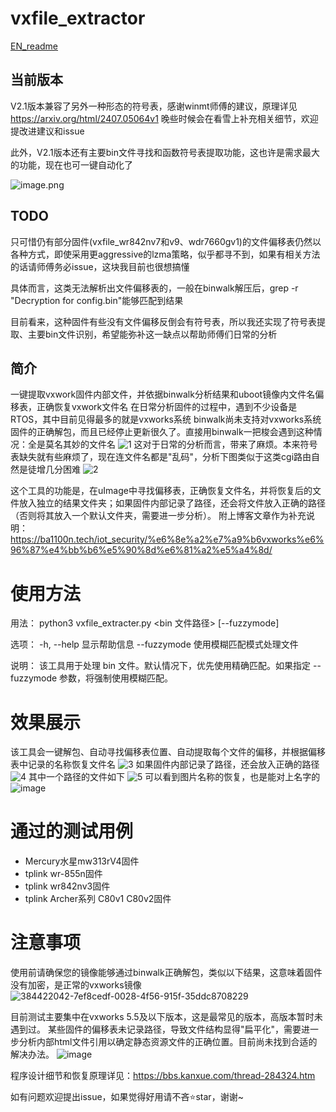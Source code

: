 # vxfile_extractor
[EN_readme](https://github.com/0xba1100n/vxfile_extractor/blob/main/README_EN.md)
## 当前版本
V2.1版本兼容了另外一种形态的符号表，感谢winmt师傅的建议，原理详见
https://arxiv.org/html/2407.05064v1
晚些时候会在看雪上补充相关细节，欢迎提改进建议和issue

此外，V2.1版本还有主要bin文件寻找和函数符号表提取功能，这也许是需求最大的功能，现在也可一键自动化了

![image.png](https://balloonblogsrcs.oss-cn-shanghai.aliyuncs.com/20241128192235.png)

## TODO

只可惜仍有部分固件(vxfile_wr842nv7和v9、wdr7660gv1)的文件偏移表仍然以各种方式，即使采用更aggressive的lzma策略，似乎都寻不到，如果有相关方法的话请师傅务必issue，这块我目前也很想搞懂

具体而言，这类无法解析出文件偏移表的，一般在binwalk解压后，grep -r "Decryption for config.bin"能够匹配到结果

目前看来，这种固件有些没有文件偏移反倒会有符号表，所以我还实现了符号表提取、主要bin文件识别，希望能弥补这一缺点以帮助师傅们日常的分析

## 简介
一键提取vxwork固件内部文件，并依据binwalk分析结果和uboot镜像内文件名偏移表，正确恢复vxwork文件名
在日常分析固件的过程中，遇到不少设备是RTOS，其中目前见得最多的就是vxworks系统
binwalk尚未支持对vxworks系统固件的正确解包，而且已经停止更新很久了。直接用binwalk一把梭会遇到这种情况：全是莫名其妙的文件名
![1](https://github.com/user-attachments/assets/7aaf1cee-de63-4af5-b145-95eafdfd2d88)
这对于日常的分析而言，带来了麻烦。本来符号表缺失就有些麻烦了，现在连文件名都是"乱码"，分析下图类似于这类cgi路由自然是徒增几分困难
![2](https://github.com/user-attachments/assets/2f179233-c580-4f01-bef3-fd7c9b7fd512)

这个工具的功能是，在uImage中寻找偏移表，正确恢复文件名，并将恢复后的文件放入独立的结果文件夹；如果固件内部记录了路径，还会将文件放入正确的路径（否则将其放入一个默认文件夹，需要进一步分析）。
附上博客文章作为补充说明：https://ba1100n.tech/iot_security/%e6%8e%a2%e7%a9%b6vxworks%e6%96%87%e4%bb%b6%e5%90%8d%e6%81%a2%e5%a4%8d/

# 使用方法
用法：
    python3 vxfile_extracter.py <bin 文件路径> [--fuzzymode]

选项：
    -h, --help      显示帮助信息
    --fuzzymode      使用模糊匹配模式处理文件

说明：
    该工具用于处理 bin 文件。默认情况下，优先使用精确匹配。如果指定 --fuzzymode 参数，将强制使用模糊匹配。

# 效果展示
该工具会一键解包、自动寻找偏移表位置、自动提取每个文件的偏移，并根据偏移表中记录的名称恢复文件名
![3](https://github.com/user-attachments/assets/6279fdca-8e35-4227-aea4-1621d7b0a329)
如果固件内部记录了路径，还会放入正确的路径
![4](https://github.com/user-attachments/assets/8f34b6ad-9655-4120-8e4d-3fc2efa180b6)
其中一个路径的文件如下
![5](https://github.com/user-attachments/assets/ae9c3f81-404e-46d1-a70d-e355e2ad12b8)
可以看到图片名称的恢复，也是能对上名字的
![image](https://github.com/user-attachments/assets/749b9416-5514-41da-ae15-5bff4ab66539)

# 通过的测试用例
- Mercury水星mw313rV4固件
- tplink wr-855n固件
- tplink wr842nv3固件
- tplink Archer系列 C80v1 C80v2固件

# 注意事项
使用前请确保您的镜像能够通过binwalk正确解包，类似以下结果，这意味着固件没有加密，是正常的vxworks镜像
![384422042-7ef8cedf-0028-4f56-915f-35ddc8708229](https://github.com/user-attachments/assets/b2b05bd0-6176-4a75-b840-95c56fedb36e)

目前测试主要集中在vxworks 5.5及以下版本，这是最常见的版本，高版本暂时未遇到过。
某些固件的偏移表未记录路径，导致文件结构显得"扁平化"，需要进一步分析内部html文件引用以确定静态资源文件的正确位置。目前尚未找到合适的解决办法。
![image](https://github.com/user-attachments/assets/fb30a9dd-481d-4686-986c-20548dc40afd)

程序设计细节和恢复原理详见：https://bbs.kanxue.com/thread-284324.htm

如有问题欢迎提出issue，如果觉得好用请不吝⭐star，谢谢~
